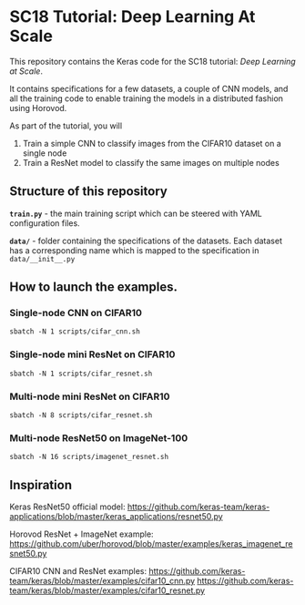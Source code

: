 # SC18 Tutorial: Deep Learning At Scale

This repository contains the Keras code for the SC18 tutorial: *Deep Learning at Scale*.

It contains specifications for a few datasets, a couple of CNN models, and
all the training code to enable training the models in a distributed fashion
using Horovod.

As part of the tutorial, you will
1. Train a simple CNN to classify images from the CIFAR10 dataset on a single node
2. Train a ResNet model to classify the same images on multiple nodes

## Structure of this repository

**`train.py`** - the main training script which can be steered with YAML
configuration files.

**`data/`** - folder containing the specifications of the datasets. Each dataset
has a corresponding name which is mapped to the specification in `data/__init__.py`

## How to launch the examples.

### Single-node CNN on CIFAR10

`sbatch -N 1 scripts/cifar_cnn.sh`

### Single-node mini ResNet on CIFAR10

`sbatch -N 1 scripts/cifar_resnet.sh`

### Multi-node mini ResNet on CIFAR10

`sbatch -N 8 scripts/cifar_resnet.sh`

### Multi-node ResNet50 on ImageNet-100

`sbatch -N 16 scripts/imagenet_resnet.sh`

## Inspiration

Keras ResNet50 official model:
https://github.com/keras-team/keras-applications/blob/master/keras_applications/resnet50.py

Horovod ResNet + ImageNet example:
https://github.com/uber/horovod/blob/master/examples/keras_imagenet_resnet50.py

CIFAR10 CNN and ResNet examples:
https://github.com/keras-team/keras/blob/master/examples/cifar10_cnn.py
https://github.com/keras-team/keras/blob/master/examples/cifar10_resnet.py
